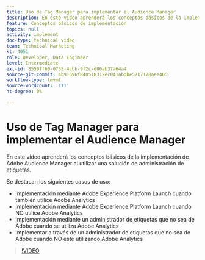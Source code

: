 ```yaml
---
title: Uso de Tag Manager para implementar el Audience Manager
description: En este vídeo aprenderá los conceptos básicos de la implementación de Adobe Audience Manager al utilizar una solución de administración de etiquetas.
feature: Conceptos básicos de implementación
topics: null
activity: implement
doc-type: technical video
team: Technical Marketing
kt: 4051
role: Developer, Data Engineer
level: Intermediate
exl-id: 8559ff60-0755-4cbb-9f2c-d06ab37a64a4
source-git-commit: 4b91696f840518312ec041abdbe5217178aee405
workflow-type: tm+mt
source-wordcount: '111'
ht-degree: 0%

---
```


# Uso de Tag Manager para implementar el Audience Manager

En este vídeo aprenderá los conceptos básicos de la implementación de Adobe Audience Manager al utilizar una solución de administración de etiquetas.

Se destacan los siguientes casos de uso:

* Implementación mediante Adobe Experience Platform Launch cuando también utilice Adobe Analytics
* Implementación mediante Adobe Experience Platform Launch cuando NO utilice Adobe Analytics
* Implementación mediante un administrador de etiquetas que no sea de Adobe cuando se utiliza Adobe Analytics
* Implementar a través de un administrador de etiquetas que no sea de Adobe cuando NO esté utilizando Adobe Analytics

>[!VIDEO](https://video.tv.adobe.com/v/29964/?quality=12)
